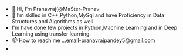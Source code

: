 - 👋 Hi, I’m Pranavraj(@MaSter-Pranav
- 💞️ I’m skilled in C++,Python,MySql and have Proficiency in Data Structures and Algorithms as well.
-    I'm have done few projects in Python,Machine Learning and in Deep Learning using transfer learning.
- 📫 How to reach me ...email-pranavrajpandey5@gmail.com
-

<!---
MaSter-Pranav/MaSter-Pranav is a ✨ special ✨ repository because its `README.md` (this file) appears on your GitHub profile.
You can click the Preview link to take a look at your changes.
--->
